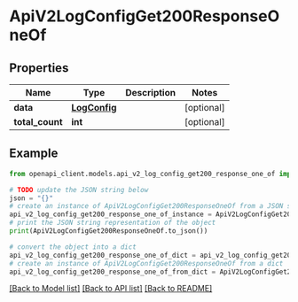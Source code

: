 # ApiV2LogConfigGet200ResponseOneOf


## Properties

Name | Type | Description | Notes
------------ | ------------- | ------------- | -------------
**data** | [**LogConfig**](LogConfig.md) |  | [optional] 
**total_count** | **int** |  | [optional] 

## Example

```python
from openapi_client.models.api_v2_log_config_get200_response_one_of import ApiV2LogConfigGet200ResponseOneOf

# TODO update the JSON string below
json = "{}"
# create an instance of ApiV2LogConfigGet200ResponseOneOf from a JSON string
api_v2_log_config_get200_response_one_of_instance = ApiV2LogConfigGet200ResponseOneOf.from_json(json)
# print the JSON string representation of the object
print(ApiV2LogConfigGet200ResponseOneOf.to_json())

# convert the object into a dict
api_v2_log_config_get200_response_one_of_dict = api_v2_log_config_get200_response_one_of_instance.to_dict()
# create an instance of ApiV2LogConfigGet200ResponseOneOf from a dict
api_v2_log_config_get200_response_one_of_from_dict = ApiV2LogConfigGet200ResponseOneOf.from_dict(api_v2_log_config_get200_response_one_of_dict)
```
[[Back to Model list]](../README.md#documentation-for-models) [[Back to API list]](../README.md#documentation-for-api-endpoints) [[Back to README]](../README.md)


